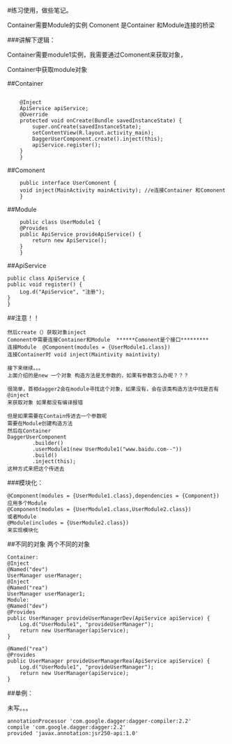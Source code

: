 #练习使用，做些笔记。

Container需要Module的实例
Comonent 是Container 和Module连接的桥梁

###讲解下逻辑：

Container需要module1实例，我需要通过Comonent来获取对象，

Container中获取module对象

##Container   
  
```public class MainActivity extends AppCompatActivity {

    @Inject
    ApiService apiService;
    @Override
    protected void onCreate(Bundle savedInstanceState) {
        super.onCreate(savedInstanceState);
        setContentView(R.layout.activity_main);
        DaggerUserComponent.create().inject(this);
        apiService.register();
    }
    }
```
##Comonent

```@Comonent(modules={Module1.class})//e连接Comonent和module
    public interface UserComonent {
    void inject(MainActivity mainActivity); //e连接Container 和Comonent
    }
```
##Module

```@Module
    public class UserModule1 {
    @Provides
    public ApiService provideApiService() {
        return new ApiService();
    }
    }
```
##ApiService

    public class ApiService {
    public void register() {
        Log.d("ApiService", "注册");
    }
    }
##注意！！

```简单的demo写好了，这里回顾下需要注意的几点，需要对象上加@inject 
然后create（）获取对象inject
Comonent中需要连接Container和Module  ******Comonent是个接口*********
连接Module  @Component(modules = {UserModule1.class})
连接Container时 void inject(Maintivity maintivity)

接下来继续。。。
上面介绍的是new 一个对象 构造方法是无参数的，如果有参数怎么办呢？？？

很简单，首相dagger2会在module寻找这个对象，如果没有，会在该类构造方法中找是否有@inject
来获取对象 如果都没有编译报错

但是如果需要在Contain传进去一个参数呢
需要在Module创建构造方法
然后在Container
DaggerUserComponent
        .builder()
        .userModule1(new UserModule1("www.baidu.com--"))
        .build()
        .inject(this);
这种方式来把这个传进去
```
###模块化：

```引用Component
@Component(modules = {UserModule1.class},dependencies = {Component})
应用多个Module
@Component(modules = {UserModule1.class,UserModule2.class})
或者Module
@Module(includes = {UserModule2.class})
来实现模块化
```
##不同的对象 两个不同的对象

```根据@Name 来实现
Container:
@Inject
@Named("dev")
UserManager userManager;
@Inject
@Named("rea")
UserManager userManager1;
Module:
@Named("dev")
@Provides
public UserManager provideUserManagerDev(ApiService apiService) {
    Log.d("UserModule1", "provideUserManager");
    return new UserManager(apiService);
}

@Named("rea")
@Provides
public UserManager provideUserManagerRea(ApiService apiService) {
    Log.d("UserModule1", "provideUserManager");
    return new UserManager(apiService);
}
```

##单例：

未写。。。


```android studio3.0以上引用
annotationProcessor 'com.google.dagger:dagger-compiler:2.2'
compile 'com.google.dagger:dagger:2.2'
provided 'javax.annotation:jsr250-api:1.0'
```







